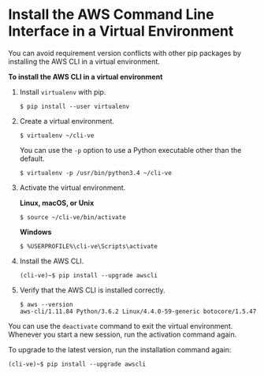 # Install the AWS Command Line Interface in a Virtual Environment<a name="awscli-install-virtualenv"></a>

You can avoid requirement version conflicts with other pip packages by installing the AWS CLI in a virtual environment\.

**To install the AWS CLI in a virtual environment**

1. Install `virtualenv` with pip\.

   ```
   $ pip install --user virtualenv
   ```

1. Create a virtual environment\.

   ```
   $ virtualenv ~/cli-ve
   ```

   You can use the `-p` option to use a Python executable other than the default\.

   ```
   $ virtualenv -p /usr/bin/python3.4 ~/cli-ve
   ```

1. Activate the virtual environment\.

   **Linux, macOS, or Unix**

   ```
   $ source ~/cli-ve/bin/activate
   ```

   **Windows**

   ```
   $ %USERPROFILE%\cli-ve\Scripts\activate
   ```

1. Install the AWS CLI\.

   ```
   (cli-ve)~$ pip install --upgrade awscli
   ```

1. Verify that the AWS CLI is installed correctly\.

   ```
   $ aws --version
   aws-cli/1.11.84 Python/3.6.2 Linux/4.4.0-59-generic botocore/1.5.47
   ```

You can use the `deactivate` command to exit the virtual environment\. Whenever you start a new session, run the activation command again\.

To upgrade to the latest version, run the installation command again:

```
(cli-ve)~$ pip install --upgrade awscli
```